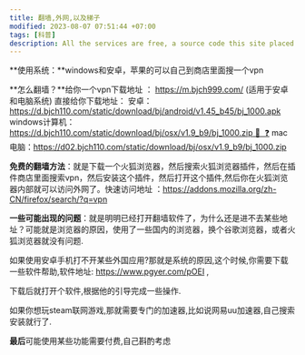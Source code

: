 ```yaml
---
title: 翻墙,外网,以及梯子
modified: 2023-08-07 07:51:44 +07:00
tags: [科普]
description: All the services are free, a source code this site placed on github repository and intergration with netlify service, another service that you can use is github page for hosting your own static site.
---
```


 **使用系统：**windows和安卓，苹果的可以自己到商店里面搜一个vpn

**怎么翻墙？**给你一个vpn下载地址 ： https://m.bjch999.com/  (适用于安卓和电脑系统)
直接给你下载地址：
安卓：https://d.bjch110.com/static/download/bj/android/v1.45_b45/bj_1000.apk
windows计算机：https://d.bjch110.com/static/download/bj/osx/v1.9_b9/bj_1000.zip 🔄  ❓
mac电脑：https://d02.bjch110.com/static/download/bj/osx/v1.9_b9/bj_1000.zip

**免费的翻墙方法**：就是下载一个火狐浏览器，然后搜索火狐浏览器插件，然后在插件商店里面搜索vpn，然后安装这个插件，然后打开这个插件,然后你在火狐浏览器内部就可以访问外网了。快速访问地址 ：https://addons.mozilla.org/zh-CN/firefox/search/?q=vpn

**一些可能出现的问题**：就是明明已经打开翻墙软件了，为什么还是进不去某些地址？可能就是浏览器的原因，使用了一些国内的浏览器，换个谷歌浏览器，或者火狐浏览器就没有问题.

如果使用安卓手机打不开某些外国应用?那就是系统的原因,这个时候,你需要下载一些软件帮助,软件地址:  https://www.pgyer.com/pOEI ,

下载后就打开个软件,根据他的引导完成一些操作.

如果你想玩steam联网游戏,那就需要专门的加速器,比如说网易uu加速器,自己搜索安装就行了.

**最后**可能使用某些功能需要付费,自己斟酌考虑


